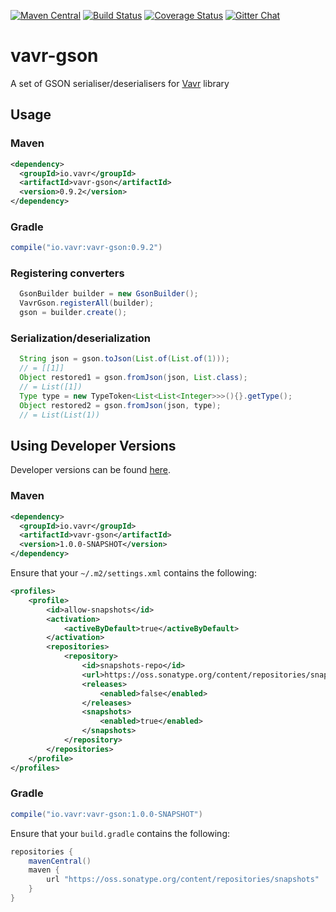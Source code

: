 [![Maven Central](https://maven-badges.herokuapp.com/maven-central/io.vavr/vavr-gson/badge.svg)](https://maven-badges.herokuapp.com/maven-central/io.vavr/vavr-gson)
[![Build Status](https://travis-ci.org/vavr-io/vavr-gson.svg?branch=master)](https://travis-ci.org/vavr-io/vavr-gson)
[![Coverage Status](https://codecov.io/github/vavr-io/vavr-gson/coverage.svg?branch=master)](https://codecov.io/github/vavr-io/vavr-gson?branch=master)
[![Gitter Chat](https://badges.gitter.im/Join%20Chat.svg)](https://gitter.im/vavr-io/vavr)

# vavr-gson
A set of GSON serialiser/deserialisers for [Vavr](http://vavr.io/) library

## Usage

### Maven

```xml
<dependency>
  <groupId>io.vavr</groupId>
  <artifactId>vavr-gson</artifactId>
  <version>0.9.2</version>
</dependency>
```

### Gradle

```groovy
compile("io.vavr:vavr-gson:0.9.2")
```

### Registering converters

```java
  GsonBuilder builder = new GsonBuilder();
  VavrGson.registerAll(builder);
  gson = builder.create();
```

### Serialization/deserialization

```java
  String json = gson.toJson(List.of(List.of(1)));
  // = [[1]]
  Object restored1 = gson.fromJson(json, List.class);
  // = List([1])
  Type type = new TypeToken<List<List<Integer>>>(){}.getType();
  Object restored2 = gson.fromJson(json, type);
  // = List(List(1))
```

## Using Developer Versions

Developer versions can be found [here](https://oss.sonatype.org/content/repositories/snapshots/io/vavr/vavr-gson).

### Maven

```xml
<dependency>
  <groupId>io.vavr</groupId>
  <artifactId>vavr-gson</artifactId>
  <version>1.0.0-SNAPSHOT</version>
</dependency>
```

Ensure that your `~/.m2/settings.xml` contains the following:

```xml
<profiles>
    <profile>
        <id>allow-snapshots</id>
        <activation>
            <activeByDefault>true</activeByDefault>
        </activation>
        <repositories>
            <repository>
                <id>snapshots-repo</id>
                <url>https://oss.sonatype.org/content/repositories/snapshots</url>
                <releases>
                    <enabled>false</enabled>
                </releases>
                <snapshots>
                    <enabled>true</enabled>
                </snapshots>
            </repository>
        </repositories>
    </profile>
</profiles>
```

### Gradle

```groovy
compile("io.vavr:vavr-gson:1.0.0-SNAPSHOT")
```

Ensure that your `build.gradle` contains the following:

```groovy
repositories {
    mavenCentral()
    maven {
        url "https://oss.sonatype.org/content/repositories/snapshots"
    }
}
